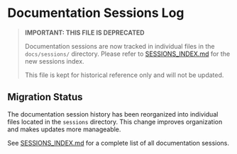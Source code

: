 # Documentation Sessions Log

> **IMPORTANT: THIS FILE IS DEPRECATED**
>
> Documentation sessions are now tracked in individual files in the `docs/sessions/` directory.
> Please refer to [SESSIONS_INDEX.md](./SESSIONS_INDEX.md) for the new sessions index.
>
> This file is kept for historical reference only and will not be updated.

## Migration Status

The documentation session history has been reorganized into individual files located in the `sessions` directory. This change improves organization and makes updates more manageable.

See [SESSIONS_INDEX.md](./SESSIONS_INDEX.md) for a complete list of all documentation sessions.
